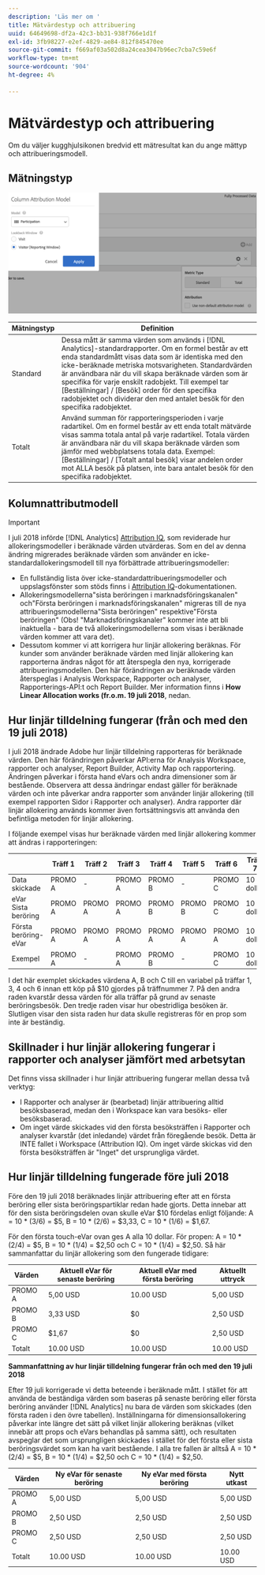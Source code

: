 ```yaml
---
description: 'Läs mer om '
title: Mätvärdestyp och attribuering
uuid: 64649698-df2a-42c3-bb31-938f766e1d1f
exl-id: 3fb98227-e2ef-4829-ae84-812f845470ee
source-git-commit: f669af03a502d8a24cea3047b96ec7cba7c59e6f
workflow-type: tm+mt
source-wordcount: '904'
ht-degree: 4%

---
```


# Mätvärdestyp och attribuering

Om du väljer kugghjulsikonen bredvid ett mätresultat kan du ange mättyp och attribueringsmodell.

## Mätningstyp

![](assets/cm_type_alloc.png)

| Mätningstyp | Definition |
|---|---|
| Standard | Dessa mått är samma värden som används i [!DNL Analytics]-standardrapporter. Om en formel består av ett enda standardmått visas data som är identiska med den icke-beräknade metriska motsvarigheten. Standardvärden är användbara när du vill skapa beräknade värden som är specifika för varje enskilt radobjekt. Till exempel tar [Beställningar] / [Besök] order för den specifika radobjektet och dividerar den med antalet besök för den specifika radobjektet. |
| Totalt | Använd summan för rapporteringsperioden i varje radartikel. Om en formel består av ett enda totalt mätvärde visas samma totala antal på varje radartikel. Totala värden är användbara när du vill skapa beräknade värden som jämför med webbplatsens totala data. Exempel: [Beställningar] / [Totalt antal besök] visar andelen order mot ALLA besök på platsen, inte bara antalet besök för den specifika radobjektet. |

## Kolumnattributmodell

>[!IMPORTANT]
>
>I juli 2018 införde [!DNL Analytics] [Attribution IQ](https://experienceleague.adobe.com/docs/analytics/analyze/analysis-workspace/panels/attribution/attribution.html), som reviderade hur allokeringsmodeller i beräknade värden utvärderas. Som en del av denna ändring migrerades beräknade värden som använder en icke-standardallokeringsmodell till nya förbättrade attribueringsmodeller:
>
>* En fullständig lista över icke-standardattribueringsmodeller och uppslagsfönster som stöds finns i [Attribution IQ](https://experienceleague.adobe.com/docs/analytics/analyze/analysis-workspace/panels/attribution/attribution.html)-dokumentationen.
>* Allokeringsmodellerna&quot;sista beröringen i marknadsföringskanalen&quot; och&quot;Första beröringen i marknadsföringskanalen&quot; migreras till de nya attribueringsmodellerna&quot;Sista beröringen&quot; respektive&quot;Första beröringen&quot; (Obs! &quot;Marknadsföringskanaler&quot; kommer inte att bli inaktuella - bara de två allokeringsmodellerna som visas i beräknade värden kommer att vara det).
>* Dessutom kommer vi att korrigera hur linjär allokering beräknas. För kunder som använder beräknade värden med linjär allokering kan rapporterna ändras något för att återspegla den nya, korrigerade attribueringsmodellen. Den här förändringen av beräknade värden återspeglas i Analysis Workspace, Rapporter och analyser, Rapporterings-API:t och Report Builder. Mer information finns i **How Linear Allocation works (fr.o.m. 19 juli 2018**, nedan.

>



## Hur linjär tilldelning fungerar (från och med den 19 juli 2018)

I juli 2018 ändrade Adobe hur linjär tilldelning rapporteras för beräknade värden. Den här förändringen påverkar API:erna för Analysis Workspace, rapporter och analyser, Report Builder, Activity Map och rapportering. Ändringen påverkar i första hand eVars och andra dimensioner som är bestående. Observera att dessa ändringar endast gäller för beräknade värden och inte påverkar andra rapporter som använder linjär allokering (till exempel rapporten Sidor i Rapporter och analyser). Andra rapporter där linjär allokering används kommer även fortsättningsvis att använda den befintliga metoden för linjär allokering.

I följande exempel visas hur beräknade värden med linjär allokering kommer att ändras i rapporteringen:

|  | Träff 1 | Träff 2 | Träff 3 | Träff 4 | Träff 5 | Träff 6 | Träff 7 |
|--- |--- |--- |--- |--- |--- |--- |--- |
| Data skickade | PROMO A | - | PROMO A | PROMO B | - | PROMO C | 10 dollar |
| eVar Sista beröring | PROMO A | PROMO A | PROMO A | PROMO B | PROMO B | PROMO C | 10 dollar |
| Första beröring-eVar | PROMO A | PROMO A | PROMO A | PROMO A | PROMO A | PROMO A | 10 dollar |
| Exempel | PROMO A | - | PROMO A | PROMO B | - | PROMO C | 10 dollar |

I det här exemplet skickades värdena A, B och C till en variabel på träffar 1, 3, 4 och 6 innan ett köp på $10 gjordes på träffnummer 7. På den andra raden kvarstår dessa värden för alla träffar på grund av senaste beröringsbesök. Den tredje raden visar hur obestridliga besöken är. Slutligen visar den sista raden hur data skulle registreras för en prop som inte är beständig.

## Skillnader i hur linjär allokering fungerar i rapporter och analyser jämfört med arbetsytan

Det finns vissa skillnader i hur linjär attribuering fungerar mellan dessa två verktyg:

* I Rapporter och analyser är (bearbetad) linjär attribuering alltid besöksbaserad, medan den i Workspace kan vara besöks- eller besöksbaserad.
* Om inget värde skickades vid den första besöksträffen i Rapporter och analyser kvarstår (det inledande) värdet från föregående besök. Detta är INTE fallet i Workspace (Attribution IQ). Om inget värde skickas vid den första besöksträffen är &quot;Inget&quot; det ursprungliga värdet.

## Hur linjär tilldelning fungerade före juli 2018

Före den 19 juli 2018 beräknades linjär attribuering efter att en första beröring eller sista beröringspartiklar redan hade gjorts. Detta innebar att för den sista beröringsdelen ovan skulle eVar $10 fördelas enligt följande: A = 10 * (3/6) = $5, B = 10 * (2/6) = $3,33, C = 10 * (1/6) = $1,67.

För den första touch-eVar ovan ges A alla 10 dollar. För propen: A = 10 * (2/4) = $5, B = 10 * (1/4) = $2,50 och C = 10 * (1/4) = $2,50. Så här sammanfattar du linjär allokering som den fungerade tidigare:

| Värden | Aktuell eVar för senaste beröring | Aktuell eVar med första beröring | Aktuellt uttryck |
|---|---|---|---|
| PROMO A | 5,00 USD | 10.00 USD | 5,00 USD |
| PROMO B | 3,33 USD | $0 | 2,50 USD |
| PROMO C | $1,67 | $0 | 2,50 USD |
| Totalt | 10.00 USD | 10.00 USD | 10.00 USD |

**Sammanfattning av hur linjär tilldelning fungerar från och med den 19 juli 2018**

Efter 19 juli korrigerade vi detta beteende i beräknade mått. I stället för att använda de beständiga värden som baseras på senaste beröring eller första beröring använder [!DNL Analytics] nu bara de värden som skickades (den första raden i den övre tabellen). Inställningarna för dimensionsallokering påverkar inte längre det sätt på vilket linjär allokering beräknas (vilket innebär att props och eVars behandlas på samma sätt), och resultaten avspeglar det som ursprungligen skickades i stället för det första eller sista beröringsvärdet som kan ha varit bestående. I alla tre fallen är alltså A = 10 * (2/4) = $5, B = 10 * (1/4) = $2,50 och C = 10 * (1/4) = $2,50.

| Värden | Ny eVar för senaste beröring | Ny eVar med första beröring | Nytt utkast |
|---|---|---|---|
| PROMO A | 5,00 USD | 5,00 USD | 5,00 USD |
| PROMO B | 2,50 USD | 2,50 USD | 2,50 USD |
| PROMO C | 2,50 USD | 2,50 USD | 2,50 USD |
| Totalt | 10.00 USD | 10.00 USD | 10.00 USD |
